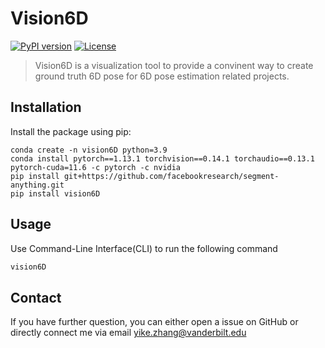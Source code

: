 # Vision6D

[![PyPI version](https://badge.fury.io/py/vision6D.svg)](https://badge.fury.io/py/vision6D)
[![License](https://img.shields.io/badge/License-GNU-green.svg)](https://www.gnu.org/licenses/)

> Vision6D is a visualization tool to provide a convinent way to create ground truth 6D pose for 6D pose estimation related projects.

## Installation

Install the package using pip:

```shell
conda create -n vision6D python=3.9
conda install pytorch==1.13.1 torchvision==0.14.1 torchaudio==0.13.1 pytorch-cuda=11.6 -c pytorch -c nvidia
pip install git+https://github.com/facebookresearch/segment-anything.git
pip install vision6D
```

## Usage
Use Command-Line Interface(CLI) to run the following command
```bash
vision6D
```

## Contact
If you have further question, you can either open a issue on GitHub or directly connect me via email yike.zhang@vanderbilt.edu
